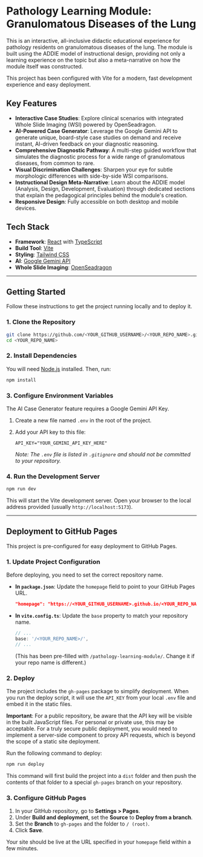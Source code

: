 # Pathology Learning Module: Granulomatous Diseases of the Lung

This is an interactive, all-inclusive didactic educational experience for pathology residents on granulomatous diseases of the lung. The module is built using the ADDIE model of instructional design, providing not only a learning experience on the topic but also a meta-narrative on how the module itself was constructed.

This project has been configured with Vite for a modern, fast development experience and easy deployment.

## Key Features

-   **Interactive Case Studies**: Explore clinical scenarios with integrated Whole Slide Imaging (WSI) powered by OpenSeadragon.
-   **AI-Powered Case Generator**: Leverage the Google Gemini API to generate unique, board-style case studies on demand and receive instant, AI-driven feedback on your diagnostic reasoning.
-   **Comprehensive Diagnostic Pathway**: A multi-step guided workflow that simulates the diagnostic process for a wide range of granulomatous diseases, from common to rare.
-   **Visual Discrimination Challenges**: Sharpen your eye for subtle morphologic differences with side-by-side WSI comparisons.
-   **Instructional Design Meta-Narrative**: Learn about the ADDIE model (Analysis, Design, Development, Evaluation) through dedicated sections that explain the pedagogical principles behind the module's creation.
-   **Responsive Design**: Fully accessible on both desktop and mobile devices.

## Tech Stack

-   **Framework**: [React](https://reactjs.org/) with [TypeScript](https://www.typescriptlang.org/)
-   **Build Tool**: [Vite](https://vitejs.dev/)
-   **Styling**: [Tailwind CSS](https://tailwindcss.com/)
-   **AI**: [Google Gemini API](https://ai.google.dev/docs)
-   **Whole Slide Imaging**: [OpenSeadragon](https://openseadragon.github.io/)

---

## Getting Started

Follow these instructions to get the project running locally and to deploy it.

### 1. Clone the Repository

```bash
git clone https://github.com/<YOUR_GITHUB_USERNAME>/<YOUR_REPO_NAME>.git
cd <YOUR_REPO_NAME>
```

### 2. Install Dependencies

You will need [Node.js](https://nodejs.org/) installed. Then, run:
```bash
npm install
```

### 3. Configure Environment Variables

The AI Case Generator feature requires a Google Gemini API Key.

1.  Create a new file named `.env` in the root of the project.
2.  Add your API key to this file:

    ```env
    API_KEY="YOUR_GEMINI_API_KEY_HERE"
    ```

    _Note: The `.env` file is listed in `.gitignore` and should not be committed to your repository._

### 4. Run the Development Server

```bash
npm run dev
```

This will start the Vite development server. Open your browser to the local address provided (usually `http://localhost:5173`).

---

## Deployment to GitHub Pages

This project is pre-configured for easy deployment to GitHub Pages.

### 1. Update Project Configuration

Before deploying, you need to set the correct repository name.

-   **In `package.json`**: Update the `homepage` field to point to your GitHub Pages URL.
    ```json
    "homepage": "https://<YOUR_GITHUB_USERNAME>.github.io/<YOUR_REPO_NAME>",
    ```
-   **In `vite.config.ts`**: Update the `base` property to match your repository name.
    ```ts
    // ...
    base: '/<YOUR_REPO_NAME>/',
    // ...
    ```
    (This has been pre-filled with `/pathology-learning-module/`. Change it if your repo name is different.)

### 2. Deploy

The project includes the `gh-pages` package to simplify deployment. When you run the deploy script, it will use the `API_KEY` from your local `.env` file and embed it in the static files.

**Important**: For a public repository, be aware that the API key will be visible in the built JavaScript files. For personal or private use, this may be acceptable. For a truly secure public deployment, you would need to implement a server-side component to proxy API requests, which is beyond the scope of a static site deployment.

Run the following command to deploy:

```bash
npm run deploy
```

This command will first build the project into a `dist` folder and then push the contents of that folder to a special `gh-pages` branch on your repository.

### 3. Configure GitHub Pages

1.  In your GitHub repository, go to **Settings > Pages**.
2.  Under **Build and deployment**, set the **Source** to **Deploy from a branch**.
3.  Set the **Branch** to `gh-pages` and the folder to `/ (root)`.
4.  Click **Save**.

Your site should be live at the URL specified in your `homepage` field within a few minutes.
